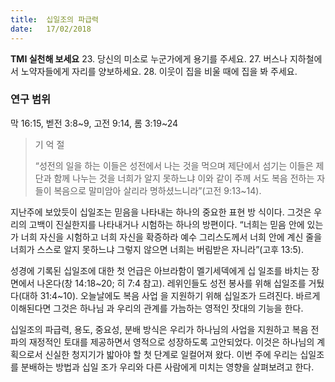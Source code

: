 ```yaml
---
title:  십일조의 파급력
date:   17/02/2018
---
```


**TMI 실천해 보세요**
  23. 당신의 미소로 누군가에게 용기를 주세요.
  27. 버스나 지하철에서 노약자들에게 자리를 양보하세요.
  28. 이웃이 집을 비울 때에 집을 봐 주세요.
  
### 연구 범위
막 16:15, 벧전 3:8~9, 고전 9:14, 롬 3:19~24

> <p>기 억 절</p>
>“성전의 일을 하는 이들은 성전에서 나는 것을 먹으며 제단에서 섬기는 이들은 제단과 함께 나누는 것을 너희가 알지 못하느냐 이와 같이 주께 서도 복음 전하는 자들이 복음으로 말미암아 살리라 명하셨느니라”(고전 9:13~14).

지난주에 보았듯이 십일조는 믿음을 나타내는 하나의 중요한 표현 방
식이다. 그것은 우리의 고백이 진실한지를 나타내거나 시험하는 하나의
방편이다. “너희는 믿음 안에 있는가 너희 자신을 시험하고 너희 자신을
확증하라 예수 그리스도께서 너희 안에 계신 줄을 너희가 스스로 알지
못하느냐 그렇지 않으면 너희는 버림받은 자니라”(고후 13:5).

성경에 기록된 십일조에 대한 첫 언급은 아브라함이 멜기세덱에게 십
일조를 바치는 장면에서 나온다(창 14:18~20; 히 7:4 참고). 레위인들도
성전 봉사를 위해 십일조를 거뒀다(대하 31:4~10). 오늘날에도 복음 사업
을 지원하기 위해 십일조가 드려진다. 바르게 이해된다면 그것은 하나님
과 우리의 관계를 가늠하는 영적인 잣대의 기능을 한다.

십일조의 파급력, 용도, 중요성, 분배 방식은 우리가 하나님의 사업을
지원하고 복음 전파의 재정적인 토대를 제공하면서 영적으로 성장하도록
고안되었다. 이것은 하나님의 계획으로서 신실한 청지기가 밟아야 할 첫
단계로 일컬어져 왔다. 이번 주에 우리는 십일조를 분배하는 방법과 십일
조가 우리와 다른 사람에게 미치는 영향을 살펴보려고 한다.